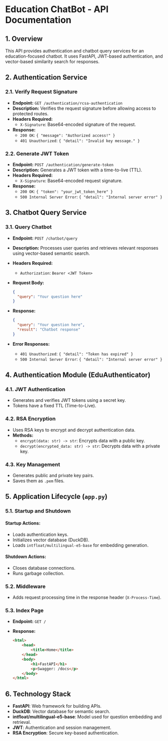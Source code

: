 # Education ChatBot - API Documentation

## 1. Overview

This API provides authentication and chatbot query services for an education-focused chatbot. It uses FastAPI, JWT-based authentication, and vector-based similarity search for responses.

## 2. Authentication Service

### 2.1. Verify Request Signature

- **Endpoint:** `GET /authentication/rcsa-authentication`
- **Description:** Verifies the request signature before allowing access to protected routes.
- **Headers Required:**
  - `X-Signature`: Base64-encoded signature of the request.
- **Response:**
  - `200 OK`: `{ "message": "Authorized access!" }`
  - `401 Unauthorized`: `{ "detail": "Invalid key message." }`

### 2.2. Generate JWT Token

- **Endpoint:** `POST /authentication/generate-token`
- **Description:** Generates a JWT token with a time-to-live (TTL).
- **Headers Required:**
  - `X-Signature`: Base64-encoded request signature.
- **Response:**
  - `200 OK`: `{ "token": "your_jwt_token_here" }`
  - `500 Internal Server Error`: `{ "detail": "Internal server error" }`

## 3. Chatbot Query Service

### 3.1. Query Chatbot

- **Endpoint:** `POST /chatbot/query`
- **Description:** Processes user queries and retrieves relevant responses using vector-based semantic search.
- **Headers Required:**
  - `Authorization`: `Bearer <JWT Token>`
- **Request Body:**
  
  ```json
  {
    "query": "Your question here"
  }
  ```
  
- **Response:**
  
  ```json
  {
    "query": "Your question here",
    "result": "Chatbot response"
  }
  ```
  
- **Error Responses:**
  - `401 Unauthorized`: `{ "detail": "Token has expired" }`
  - `500 Internal Server Error`: `{ "detail": "Internal server error" }`

## 4. Authentication Module (EduAuthenticator)

### 4.1. JWT Authentication

- Generates and verifies JWT tokens using a secret key.
- Tokens have a fixed TTL (Time-to-Live).

### 4.2. RSA Encryption

- Uses RSA keys to encrypt and decrypt authentication data.
- **Methods:**
  - `encrypt(data: str) -> str`: Encrypts data with a public key.
  - `decrypt(encrypted_data: str) -> str`: Decrypts data with a private key.

### 4.3. Key Management

- Generates public and private key pairs.
- Saves them as `.pem` files.

## 5. Application Lifecycle (`app.py`)

### 5.1. Startup and Shutdown

#### Startup Actions:

- Loads authentication keys.
- Initializes vector database (DuckDB).
- Loads `intfloat/multilingual-e5-base` for embedding generation.

#### Shutdown Actions:

- Closes database connections.
- Runs garbage collection.

### 5.2. Middleware

- Adds request processing time in the response header (`X-Process-Time`).

### 5.3. Index Page

- **Endpoint:** `GET /`
- **Response:**
  
  ```html
  <html>
      <head>
          <title>Home</title>
      </head>
      <body>
          <h1>FastAPI</h1>
          <p>Swagger: /docs</p>
      </body>
  </html>
  ```

## 6. Technology Stack

- **FastAPI**: Web framework for building APIs.
- **DuckDB**: Vector database for semantic search.
- **intfloat/multilingual-e5-base**: Model used for question embedding and retrieval.
- **JWT**: Authentication and session management.
- **RSA Encryption**: Secure key-based authentication.